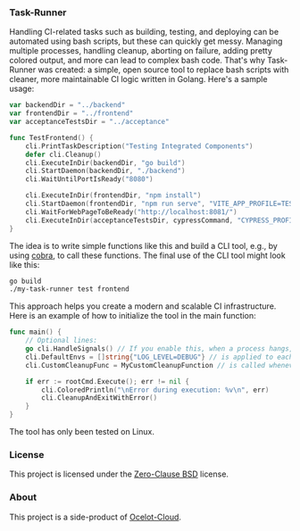 ### Task-Runner

Handling CI-related tasks such as building, testing, and deploying can be automated using bash scripts, but these can quickly get messy. Managing multiple processes, handling cleanup, aborting on failure, adding pretty colored output, and more can lead to complex bash code. That's why Task-Runner was created: a simple, open source tool to replace bash scripts with cleaner, more maintainable CI logic written in Golang. Here's a sample usage:

```go
var backendDir = "../backend"
var frontendDir = "../frontend"
var acceptanceTestsDir = "../acceptance"

func TestFrontend() {
	cli.PrintTaskDescription("Testing Integrated Components")
	defer cli.Cleanup()
	cli.ExecuteInDir(backendDir, "go build")
	cli.StartDaemon(backendDir, "./backend")
	cli.WaitUntilPortIsReady("8080")

	cli.ExecuteInDir(frontendDir, "npm install")
	cli.StartDaemon(frontendDir, "npm run serve", "VITE_APP_PROFILE=TEST")
	cli.WaitForWebPageToBeReady("http://localhost:8081/")
	cli.ExecuteInDir(acceptanceTestsDir, cypressCommand, "CYPRESS_PROFILE=TEST")
}
```

The idea is to write simple functions like this and build a CLI tool, e.g., by using [cobra](https://github.com/spf13/cobra), to call these functions. The final use of the CLI tool might look like this:

```bash
go build
./my-task-runner test frontend
```

This approach helps you create a modern and scalable CI infrastructure. Here is an example of how to initialize the tool in the main function: 

```go
func main() {
    // Optional lines:
	go cli.HandleSignals() // If you enable this, when a process hangs, you can press "CTRL" + "C" which will call the cleanup function and try to gracefully shut down the process. If that does not work, it will forcefully exit the program.
    cli.DefaultEnvs = []string{"LOG_LEVEL=DEBUG"} // is applied to each command called
	cli.CustomCleanupFunc = MyCustomCleanupFunction // is called whenever tr.Cleanup is called

	if err := rootCmd.Execute(); err != nil {
		cli.ColoredPrintln("\nError during execution: %v\n", err)
		cli.CleanupAndExitWithError()
	}
}
```

The tool has only been tested on Linux.

### License

This project is licensed under the [Zero-Clause BSD](./LICENSE) license. 

### About

This project is a side-product of [Ocelot-Cloud](https://github.com/ocelot-cloud/ocelot-cloud).